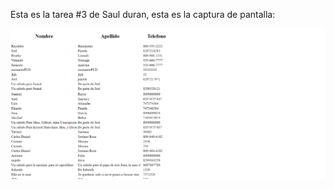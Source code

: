 Esta es la tarea #3 de Saul duran, esta es la captura de pantalla:

![Mi captura de pantallla](Captura.png)